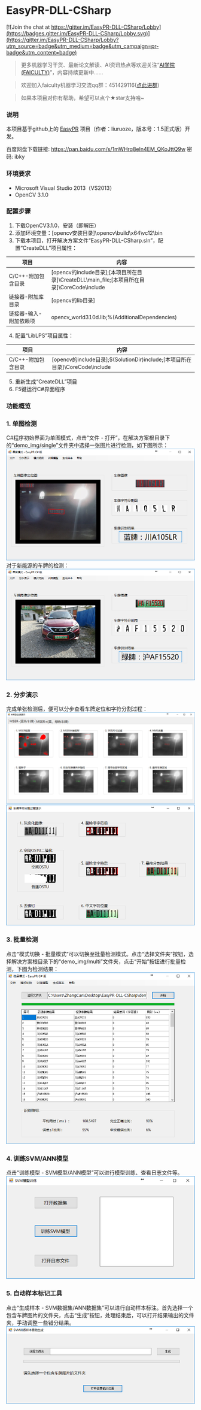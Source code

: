 # EasyPR-DLL-CSharp

[![Join the chat at https://gitter.im/EasyPR-DLL-CSharp/Lobby](https://badges.gitter.im/EasyPR-DLL-CSharp/Lobby.svg)](https://gitter.im/EasyPR-DLL-CSharp/Lobby?utm_source=badge&utm_medium=badge&utm_campaign=pr-badge&utm_content=badge)

> 更多机器学习干货、最新论文解读、AI资讯热点等欢迎关注“[AI学院(FAICULTY)](https://faiculty.com/)”，内容持续更新中……

> 欢迎加入faiculty机器学习交流qq群：451429116([点此进群](//shang.qq.com/wpa/qunwpa?idkey=2a5e710043cbd1200c5ed668cd89ed29731d3daeb4d3bdf3c1a484518793df50))

> 如果本项目对你有帮助，希望可以点个★star支持哈~

### 说明
本项目基于github上的 [EasyPR](https://github.com/liuruoze/EasyPR) 项目（作者：liuruoze，版本号：1.5正式版）开发。

百度网盘下载链接: https://pan.baidu.com/s/1mWHrq8eIn4EM_QKoJttQ9w 密码: ibky

### 环境要求
* Microsoft Visual Studio 2013（VS2013）
* OpenCV 3.1.0

### 配置步骤

1. 下载OpenCV3.1.0，安装（即解压）
2. 添加环境变量：[opencv安装目录]\opencv\build\x64\vc12\bin
3. 下载本项目，打开解决方案文件“EasyPR-DLL-CSharp.sln”，配置“CreateDLL”项目属性：

项目 | 内容
---------------------|--------------------------------------------------------------
C/C++-附加包含目录    | [opencv的include目录];[本项目所在目录]\CreateDLL\main_file;[本项目所在目录]\CoreCode\include
链接器-附加库目录     | [opencv的lib目录]
链接器-输入-附加依赖项 | opencv_world310d.lib;%(AdditionalDependencies)

4. 配置“LibLPS”项目属性：

项目 | 内容
---------------------|--------------------------------------------------------------
C/C++-附加包含目录    | [opencv的include目录];$(SolutionDir)include;[本项目所在目录]\CoreCode\include

5. 重新生成“CreateDLL”项目
6. F5键运行C#界面程序

### 功能概览
### 1. 单图检测
C#程序初始界面为单图模式，点击“文件 - 打开”，在解决方案根目录下的“demo_img/single”文件夹中选择一张图片进行检测，如下图所示：
![单图模式](./test_interface/bin/x64/Release/resources/readme_img/single-blue.png)
对于新能源的车牌的检测：
![单图模式](./test_interface/bin/x64/Release/resources/readme_img/single-green.png)
### 2. 分步演示
完成单张检测后，便可以分步查看车牌定位和字符分割过程：
![车牌定位](./test_interface/bin/x64/Release/resources/readme_img/locate-blue.png)
![字符分割](./test_interface/bin/x64/Release/resources/readme_img/seg-green.png)
### 3. 批量检测
点击“模式切换 - 批量模式”可以切换至批量检测模式。点击“选择文件夹”按钮，选择解决方案根目录下的“demo_img/multi”文件夹，点击“开始”按钮进行批量检测，下图为检测结果：
![批量检测](./test_interface/bin/x64/Release/resources/readme_img/multi.png)
### 4. 训练SVM/ANN模型
点击“训练模型 - SVM模型/ANN模型”可以进行模型训练、查看日志文件等。
![训练模型](./test_interface/bin/x64/Release/resources/readme_img/svm-train.png)
### 5. 自动样本标记工具
点击“生成样本 - SVM数据集/ANN数据集”可以进行自动样本标注。首先选择一个包含车牌图片的文件夹，点击“生成”按钮，处理结束后，可以打开结果输出的文件夹，手动调整一些错分结果。
![自动样本标记](./test_interface/bin/x64/Release/resources/readme_img/auto-label.png)
